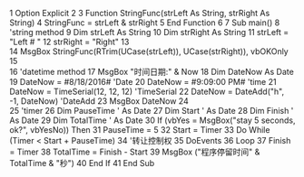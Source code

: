  1 Option Explicit
 2 
 3 Function StringFunc(strLeft As String, strRight As String)
 4     StringFunc = strLeft & strRight
 5 End Function
 6 
 7 Sub main()
 8     'string method
 9     Dim strLeft As String
10     Dim strRight As String
11     strLeft = "Left # "
12     strRight = "Right"
13         
14     MsgBox StringFunc(RTrim(UCase(strLeft)), UCase(strRight)), vbOKOnly
15     
16     'datetime method
17     MsgBox "时间日期:" & Now
18     Dim DateNow As Date
19     DateNow = #8/18/2016#               'Date
20     DateNow = #9:09:00 PM#              'time
21     DateNow = TimeSerial(12, 12, 12)    'TimeSerial
22     DateNow = DateAdd("h", -1, DateNow) 'DateAdd
23     MsgBox DateNow
24     
25     'timer
26     Dim PauseTime ' As Date
27     Dim Start ' As Date
28     Dim Finish ' As Date
29     Dim TotalTime ' As Date
30     If (vbYes = MsgBox("stay 5 seconds, ok?", vbYesNo)) Then
31         PauseTime = 5
32         Start = Timer
33         Do While (Timer < Start + PauseTime)
34             '转让控制权
35             DoEvents
36         Loop
37         Finish = Timer
38         TotalTime = Finish - Start
39         MsgBox ("程序停留时间" & TotalTime & "秒")
40     End If
41 End Sub